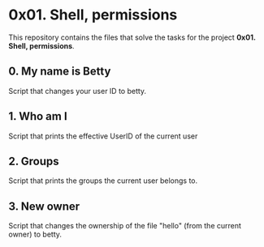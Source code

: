# 0x01. Shell, permissions

This repository contains the files that solve the tasks for the project **0x01. Shell, permissions**.

## 0. My name is Betty
Script that changes your user ID to betty.

## 1. Who am I
Script that prints the effective UserID of the current user

## 2. Groups
Script that prints the groups the current user belongs to.
 
## 3. New owner 
Script that changes the ownership of the file "hello" (from the current owner) to betty.
